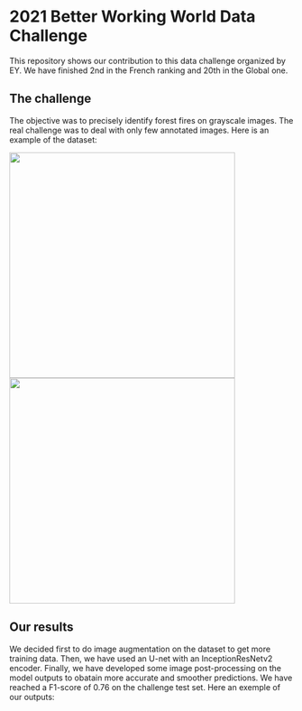 #  2021 Better Working World Data Challenge
This repository shows our contribution to this data challenge organized by EY. We have finished 2nd in the French ranking and 20th in the Global one. 

## The challenge
The objective was to precisely identify forest fires on grayscale images. The real challenge was to deal with only few annotated images. Here is an example of the dataset: 

<p float="left">
  <img src="https://raw.githubusercontent.com/louisreberga/degan/main/images/dataset_0.jpg" width="400" />
  <img src="https://raw.githubusercontent.com/louisreberga/degan/main/images/dataset_1.jpg" width="400" />
</p>

## Our results
We decided first to do image augmentation on the dataset to get more training data. Then, we have used an U-net with an InceptionResNetv2 encoder. Finally, we have developed some image post-processing on the model outputs to obatain more accurate and smoother predictions. We have reached a F1-score of 0.76 on the challenge test set. Here an exemple of our outputs: 
